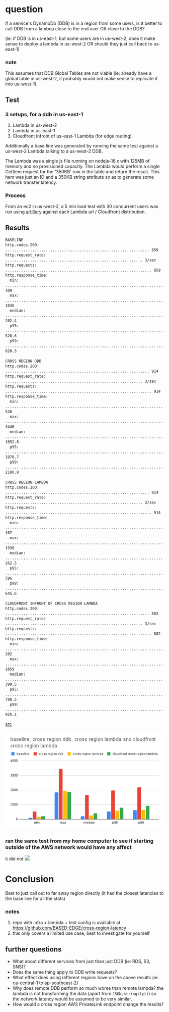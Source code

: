 
# question
If a service's DynamoDb (DDB) is in a region from some users, is it better to call DDB from a lambda close to the end user OR close to the DDB?

(ie: if DDB is in us-east-1, but some users are in us-west-2, does it make sense to deploy a lambda in us-west-2 OR should they just call back to us-east-1)

### note
This assumes that DDB Global Tables are not viable (ie: already have a global table in us-west-2, it probably would not make sense to replicate it into us-west-1).

## Test
### 3 setups, for a ddb in us-east-1
1. Lambda in us-west-2
2. Lambda in us-east-1
3. Cloudfront infront of us-east-1 Lambda (for edge routing)

Additionally a base line was generated by running the same test against a us-west-2 Lambda talking to a us-west-2 DDB.

The Lambda was a single js file running on nodejs-16.x  with 125MB of memory and no provisioned capacity. The Lambda would perform a single GetItem request for the '350KB' row in the table and return the result. This item was just an ID and a 350KB string attribute so as to generate some network transfer latency.

### Process
From an ec2 in us-west-2, a 5 min load test with 30 concurrent users was run using [artillery](https://www.npmjs.com/package/artillery) against each Lambda url / Cloudfront distribution.

## Results
```
BASELINE
http.codes.200: ................................................................ 859
http.request_rate: ............................................................. 3/sec
http.requests: ................................................................. 859
http.response_time:
  min: ......................................................................... 108
  max: ......................................................................... 1836
  median: ...................................................................... 202.4
  p95: ......................................................................... 528.6
  p99: ......................................................................... 620.3

CROSS REGION DDB
http.codes.200: ................................................................ 914
http.request_rate: ............................................................. 3/sec
http.requests: ................................................................. 914
http.response_time:
  min: ......................................................................... 526
  max: ......................................................................... 3446
  median: ...................................................................... 1652.8
  p95: ......................................................................... 1978.7
  p99: ......................................................................... 2186.8
  
CROSS REGION LAMBDA
http.codes.200: ................................................................ 914
http.request_rate: ............................................................. 3/sec
http.requests: ................................................................. 914
http.response_time:
  min: ......................................................................... 167
  max: ......................................................................... 1936
  median: ...................................................................... 262.5
  p95: ......................................................................... 596
  p99: ......................................................................... 645.6
  
CLOUDFRONT INFRONT OF CROSS REGION LAMBDA
http.codes.200: ................................................................ 882
http.request_rate: ............................................................. 3/sec
http.requests: ................................................................. 882
http.response_time:
  min: ......................................................................... 202
  max: ......................................................................... 1859
  median: ...................................................................... 399.5
  p95: ......................................................................... 788.5
  p99: ......................................................................... 925.4
```
[src](https://github.com/BASED-EDGE/cross-region-latency/blob/master/results-ec2.txt)

![](/assets/from_ec2.png)


### ran the same test from my home computer to see if starting outside of the AWS network would have any affect
it did not
![](/assets/from_home.png)

# Conclusion
Best to just call out to far away region directly (it had the closest latencies to the base line for all the stats)


### notes
1. repo with infra + lambda + test config is available at https://github.com/BASED-EDGE/cross-region-latency
2. this only covers a limited use case, best to investigate for yourself

## further questions
- What about different services from just than just DDB (ie: RDS, S3, SNS)?
- Does the same thing apply to DDB write requests?
- What effect does using different regions have on the above results (ie: ca-central-1 to ap-southeast-2)
- Why does remote DDB perform so much worse than remote lambda? the lambda is not transforming the data (apart from ```JSON.stringify()```) so the network latency would be assumed to be very similar.
- How would a cross region AWS PrivateLink endpoint change the results?
